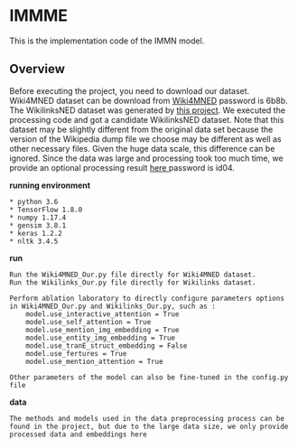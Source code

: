 # IMMME
This is the implementation code of the IMMN model.

## Overview
Before executing the project, you need to download our dataset. Wiki4MNED dataset can be download from <a href="https://pan.baidu.com/s/1jhdlSI38p69JXucnwLJELQ"> Wiki4MNED</a> password is 6b8b.
The WikilinksNED dataset was generated by  <a href="https://github.com/yotam-happy/NEDforNoisyText"> this project</a>. 
We executed the processing code and got a candidate WikilinksNED dataset. Note that this dataset may be slightly different from the original data set because the version of the Wikipedia dump file we choose may be different as well as other necessary files. Given the huge data scale, this difference can be ignored.
Since the data was large and processing took too much time, we provide an optional processing result <a href="https://pan.baidu.com/s/1wkvxDKQGZUuf24YyZd48sw"> here </a> password is id04.

**running environment**
    
    * python 3.6
    * TensorFlow 1.8.0
    * numpy 1.17.4
    * gensim 3.8.1
    * keras 1.2.2
    * nltk 3.4.5

**run**
    
    Run the Wiki4MNED_Our.py file directly for Wiki4MNED dataset.
    Run the Wikilinks_Our.py file directly for Wikilinks dataset.
    
    Perform ablation laboratory to directly configure parameters options in Wiki4MNED_Our.py and Wikilinks_Our.py, such as :
        model.use_interactive_attention = True
        model.use_self_attention = True
        model.use_mention_img_embedding = True
        model.use_entity_img_embedding = True
        model.use_tranE_struct_embedding = False
        model.use_fertures = True
        model.use_mention_attention = True
        
    Other parameters of the model can also be fine-tuned in the config.py file


**data**

    The methods and models used in the data preprocessing process can be found in the project, but due to the large data size, we only provide processed data and embeddings here

